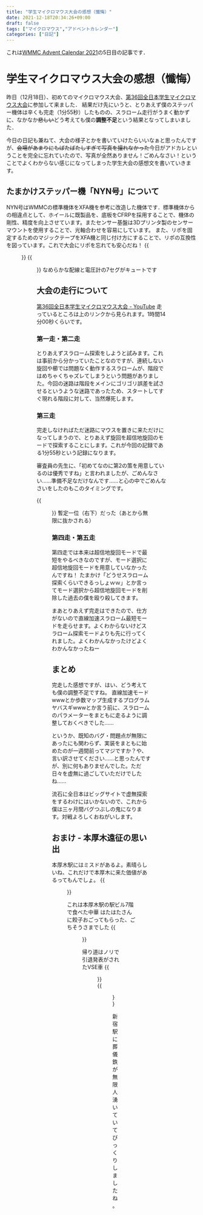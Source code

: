 ```yaml
---
title: "学生マイクロマウス大会の感想（懺悔）"
date: 2021-12-18T20:34:26+09:00
draft: false
tags: ["マイクロマウス","アドベントカレンダー"]
categories: ["日記"]
---
```


これは[WMMC Advent Calendar 2021](https://adventar.org/calendars/6490)の5日目の記事です．

# 学生マイクロマウス大会の感想（懺悔）
昨日（12月18日）、初めてのマイクロマウス大会、[第36回全日本学生マイクロマウス大会](https://ntf.or.jp/student2021/)に参加して来ました．
結果だけ先にいうと、とりあえず僕のステッパー機体は辛くも完走（1分55秒）したものの、スラローム走行がうまく動かずに、なかなか~~悲しい~~どう考えても僕の**調整不足**という結果となってしまいました．

今日の日記も兼ねて、大会の様子とかを書いていけたらいいなぁと思ったんですが、~~会場があまりにもばたばたしすぎて写真を撮れなかった~~今日がアドカレということを完全に忘れていたので、写真が全然ありません！ごめんなさい！ということでよくわからない感じになってしまった学生大会の感想文を書いていきます。

## たまかけステッパー機「NYN号」について
NYN号はWMMCの標準機体をXFA機を参考に改造した機体です．標準機体からの相違点として、ホイールに既製品を、底板をCFRPを採用することで、機体の剛性、精度を向上させています。またセンサー基盤は3Dプリンタ製のセンサーマウントを使用することで、光軸合わせを容易にしています。
また、リポを固定するためのマジックテープをXFA機と同じ付け方にすることで、リポの互換性を図っています。これで大会にリポを忘れても安心だね！
{{<figure src="/images/20211218_203426/01.jpg">}}
{{<figure src="/images/20211218_203426/02.jpg">}}
なめらかな配線と電圧計の7セグがキュートです

## 大会の走行について
[第36回全日本学生マイクロマウス大会 - YouTube](https://youtu.be/nFDdpC0o0FI?t=4441)
走っているところは上のリンクから見られます。1時間14分00秒くらいです。

### 第一走・第二走
とりあえずスラローム探索をしようと試みます。これは事前から分かっていたことなのですが、連続しない旋回や櫛では問題なく動作するスラロームが、階段ではめちゃくちゃズレてしまうという問題がありました。今回の迷路は階段をメインにゴリゴリ誤差を試させるというような迷路であったため、スタートしてすぐ現れる階段に対して、当然爆死します。

### 第三走
完走しなければただ迷路にマウスを置きに来ただけになってしまうので、とりあえず旋回を超信地旋回のモードで探索することにします。これが今回の記録である1分55秒という記録になります。

審査員の先生に、「初めてなのに第2の策を用意しているのは優秀ですね」と言われましたが、ごめんなさい……準備不足なだけなんです……と心の中でごめんなさいをしたのもこのタイミングです。

{{<figure src="/images/20211218_203426/03.jpg">}}
暫定一位（右下）だった（あとから無限に抜かされる）

### 第四走・第五走
第四走では本来は超信地旋回モードで最短をやるべきなのですが、モード選択に超信地旋回モードを用意していなかったんですね！
たまかけ「どうせスラローム探索くらいできるっしょｗｗ」とか言ってモード選択から超信地旋回モードを削除した過去の僕を殴り殺してきます。

まあとりあえず完走はできたので、仕方がないので直線加速スラローム最短モードを走らせます。よくわからないけどスラローム探索モードよりも先に行ってくれました。よくわかんなかったけどよくわかんなかったねー

## まとめ
完走した感想ですが、はい、どう考えても僕の調整不足ですね。
直線加速モードwwwとか歩数マップ生成するプログラムヤバスギwwwとか言う前に、スラロームのパラメーターをまともに走るように調整しておくべきでした……

というか、既知のバグ・問題点が無限にあったにも関わらず、実装をまともに始めたのが一週間前ってマジですか？や、言い訳させてください……と思ったんですが、別に何もありませんでした。ただ日々を虚無に過ごしていただけでしたね……

流石に全日本はビッグサイトで虚無探索をするわけにはいかないので、これから僕は三ヶ月間バグつぶしの鬼になります。対戦よろしくおねがいします。



## おまけ - 本厚木遠征の思い出
本厚木駅にはミスドがあるよ。素晴らしいね、これだけで本厚木に来た価値があるってもんでしょ。
{{<figure src="/images/20211218_203426/04.jpg">}}

これは本厚木駅の駅ビル7階で食べた中華
はたはたさんに餃子おごってもらった、ごちそうさまでした
{{<figure src="/images/20211218_203426/05.jpg">}}

帰り道はノリで引退発表がされたVSE車
{{<figure src="/images/20211218_203426/06.jpg">}}
{{<figure src="/images/20211218_203426/07.jpg">}}

新宿駅に葬儀鉄が無限人湧いていてびっくりしましたね。